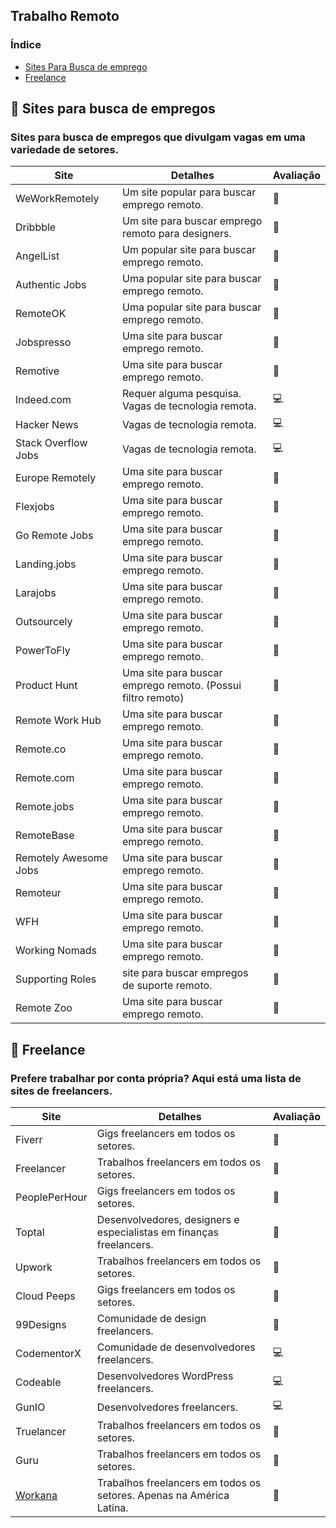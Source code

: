 ## Trabalho Remoto

### Índice

- [Sites Para Busca de emprego](#📌-sites-para-busca-de-empregos)
- [Freelance](#🔨-freelance)

## 📌 Sites para busca de empregos

### Sites para busca de empregos que divulgam vagas em uma variedade de setores.

| Site                  | Detalhes                                                    | Avaliação |
| --------------------- | ----------------------------------------------------------- | --------- |
| WeWorkRemotely        | Um site popular para buscar emprego remoto.                 | 🌟        |
| Dribbble              | Um site para buscar emprego remoto para designers.          | 🎨        |
| AngelList             | Um popular site para buscar emprego remoto.                 | 🌟        |
| Authentic Jobs        | Uma popular site para buscar emprego remoto.                | 🌟        |
| RemoteOK              | Uma popular site para buscar emprego remoto.                | 🌟        |
| Jobspresso            | Uma site para buscar emprego remoto.                        | 🌟        |
| Remotive              | Uma site para buscar emprego remoto.                        | 🌟        |
| Indeed.com            | Requer alguma pesquisa. Vagas de tecnologia remota.         | 💻        |
| Hacker News           | Vagas de tecnologia remota.                                 | 💻        |
| Stack Overflow Jobs   | Vagas de tecnologia remota.                                 | 💻        |
| Europe Remotely       | Uma site para buscar emprego remoto.                        | 🌟        |
| Flexjobs              | Uma site para buscar emprego remoto.                        | 🌟        |
| Go Remote Jobs        | Uma site para buscar emprego remoto.                        | 🌟        |
| Landing.jobs          | Uma site para buscar emprego remoto.                        | 🌟        |
| Larajobs              | Uma site para buscar emprego remoto.                        | 🌟        |
| Outsourcely           | Uma site para buscar emprego remoto.                        | 🌟        |
| PowerToFly            | Uma site para buscar emprego remoto.                        | 🌟        |
| Product Hunt          | Uma site para buscar emprego remoto. (Possui filtro remoto) | 🌟        |
| Remote Work Hub       | Uma site para buscar emprego remoto.                        | 🌟        |
| Remote.co             | Uma site para buscar emprego remoto.                        | 🌟        |
| Remote.com            | Uma site para buscar emprego remoto.                        | 🌟        |
| Remote.jobs           | Uma site para buscar emprego remoto.                        | 🌟        |
| RemoteBase            | Uma site para buscar emprego remoto.                        | 🌟        |
| Remotely Awesome Jobs | Uma site para buscar emprego remoto.                        | 🌟        |
| Remoteur              | Uma site para buscar emprego remoto.                        | 🌟        |
| WFH                   | Uma site para buscar emprego remoto.                        | 🌟        |
| Working Nomads        | Uma site para buscar emprego remoto.                        | 🌟        |
| Supporting Roles      | site para buscar empregos de suporte remoto.                | 📱        |
| Remote Zoo            | Uma site para buscar emprego remoto.                        | 🌟        |

## 🔨 Freelance

### Prefere trabalhar por conta própria? Aqui está uma lista de sites de freelancers.

| Site                                | Detalhes                                                             | Avaliação |
| ----------------------------------- | -------------------------------------------------------------------- | --------- |
| Fiverr                              | Gigs freelancers em todos os setores.                                | 🌟        |
| Freelancer                          | Trabalhos freelancers em todos os setores.                           | 🌟        |
| PeoplePerHour                       | Gigs freelancers em todos os setores.                                | 🌟        |
| Toptal                              | Desenvolvedores, designers e especialistas em finanças freelancers.  | 🌟        |
| Upwork                              | Trabalhos freelancers em todos os setores.                           | 🌟        |
| Cloud Peeps                         | Gigs freelancers em todos os setores.                                | 🌟        |
| 99Designs                           | Comunidade de design freelancers.                                    | 🎨        |
| CodementorX                         | Comunidade de desenvolvedores freelancers.                           | 💻        |
| Codeable                            | Desenvolvedores WordPress freelancers.                               | 💻        |
| GunIO                               | Desenvolvedores freelancers.                                         | 💻        |
| Truelancer                          | Trabalhos freelancers em todos os setores.                           | 🌟        |
| Guru                                | Trabalhos freelancers em todos os setores.                           | 🌟        |
| [Workana](https://www.workana.com/) | Trabalhos freelancers em todos os setores. Apenas na América Latina. | 🌟        |
